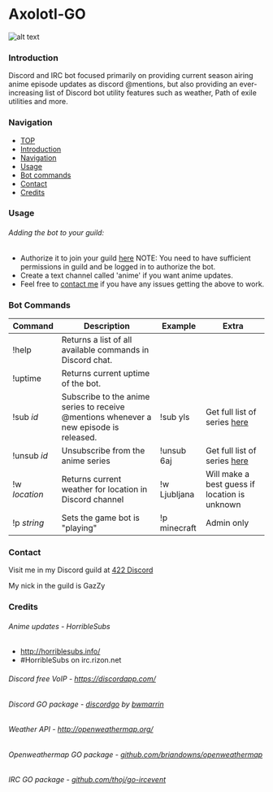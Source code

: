 # Axolotl-GO

![alt text](https://cdn.discordapp.com/avatars/185177851799011329/70c6e3e9a5763bed9fdf36510e81273a.jpg "Axolotl so moe")

### Introduction

Discord and IRC bot focused primarily on providing current season airing anime episode
updates as discord @mentions, but also providing an ever-increasing list of
Discord bot utility features such as weather, Path of exile utilities and more.

### Navigation

* [TOP](#axolotl-go)
* [Introduction](#introduction)
* [Navigation](#navigation)
* [Usage](#usage)
* [Bot commands](#bot-commands)
* [Contact](#contact)
* [Credits](#credits)

### Usage

###### Adding the bot to your guild:
* Authorize it to join your guild [here](https://discordapp.com/oauth2/authorize?client_id=185177389163085824&scope=bot&permissions=0) NOTE: You need to have sufficient permissions in guild and be logged in to authorize the bot.
* Create a text channel called 'anime' if you want anime updates.
* Feel free to [contact me](#contact) if you have any issues getting the above to work.

### Bot Commands

|Command|Description|Example|Extra|
---|---|---|---
!help|Returns a list of all available commands in Discord chat.
!uptime|Returns current uptime of the bot.
!sub *id*|Subscribe to the anime series to receive @mentions whenever a new episode is released.|!sub yls|Get full list of series [here](http://axolotl-422.rhcloud.com/)
!unsub *id*|Unsubscribe from the anime series|!unsub 6aj|Get full list of series [here](http://axolotl-422.rhcloud.com/)
!w *location*|Returns current weather for location in Discord channel|!w Ljubljana|Will make a best guess if location is unknown
!p *string*|Sets the game bot is "playing"|!p minecraft|Admin only

### Contact

Visit me in my Discord guild at [422 Discord](https://discord.gg/0cO53vq26OlEojNi)

My nick in the guild is GazZy

### Credits

###### Anime updates - HorribleSubs
* <http://horriblesubs.info/>
* \#HorribleSubs on irc.rizon.net

###### Discord free VoIP - <https://discordapp.com/>

###### Discord GO package - [discordgo](https://github.com/bwmarrin/discordgo#discordgo-) by [bwmarrin](https://github.com/bwmarrin)

###### Weather API - <http://openweathermap.org/>

###### Openweathermap GO package - [github.com/briandowns/openweathermap](https://github.com/briandowns/openweathermap)

###### IRC GO package - [github.com/thoj/go-ircevent](https://github.com/thoj/go-ircevent)
